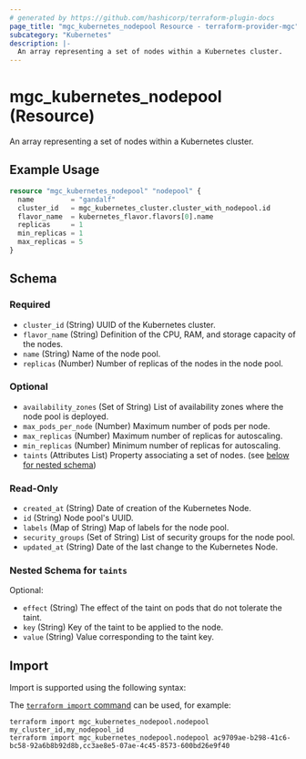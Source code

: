 ```yaml
---
# generated by https://github.com/hashicorp/terraform-plugin-docs
page_title: "mgc_kubernetes_nodepool Resource - terraform-provider-mgc"
subcategory: "Kubernetes"
description: |-
  An array representing a set of nodes within a Kubernetes cluster.
---
```


# mgc_kubernetes_nodepool (Resource)

An array representing a set of nodes within a Kubernetes cluster.

## Example Usage

```terraform
resource "mgc_kubernetes_nodepool" "nodepool" {
  name         = "gandalf"
  cluster_id   = mgc_kubernetes_cluster.cluster_with_nodepool.id
  flavor_name  = kubernetes_flavor.flavors[0].name
  replicas     = 1
  min_replicas = 1
  max_replicas = 5
}
```

<!-- schema generated by tfplugindocs -->
## Schema

### Required

- `cluster_id` (String) UUID of the Kubernetes cluster.
- `flavor_name` (String) Definition of the CPU, RAM, and storage capacity of the nodes.
- `name` (String) Name of the node pool.
- `replicas` (Number) Number of replicas of the nodes in the node pool.

### Optional

- `availability_zones` (Set of String) List of availability zones where the node pool is deployed.
- `max_pods_per_node` (Number) Maximum number of pods per node.
- `max_replicas` (Number) Maximum number of replicas for autoscaling.
- `min_replicas` (Number) Minimum number of replicas for autoscaling.
- `taints` (Attributes List) Property associating a set of nodes. (see [below for nested schema](#nestedatt--taints))

### Read-Only

- `created_at` (String) Date of creation of the Kubernetes Node.
- `id` (String) Node pool's UUID.
- `labels` (Map of String) Map of labels for the node pool.
- `security_groups` (Set of String) List of security groups for the node pool.
- `updated_at` (String) Date of the last change to the Kubernetes Node.

<a id="nestedatt--taints"></a>
### Nested Schema for `taints`

Optional:

- `effect` (String) The effect of the taint on pods that do not tolerate the taint.
- `key` (String) Key of the taint to be applied to the node.
- `value` (String) Value corresponding to the taint key.

## Import

Import is supported using the following syntax:

The [`terraform import` command](https://developer.hashicorp.com/terraform/cli/commands/import) can be used, for example:

```shell
terraform import mgc_kubernetes_nodepool.nodepool my_cluster_id,my_nodepool_id
terraform import mgc_kubernetes_nodepool.nodepool ac9709ae-b298-41c6-bc58-92a6b8b92d8b,cc3ae8e5-07ae-4c45-8573-600bd26e9f40
```
